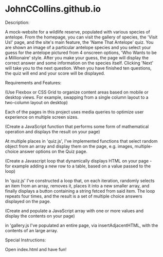 # JohnCCollins.github.io

Description:

A mock-website for a wildlife reserve, populated with various species of antelope. From the homepage, you can visit the gallery of species, the 'Visit Us!' page, and the site's main feature, the 'Name That Antelope' quiz. You are shown an image of a particular antelope species and you select your guess for the antelope pictured from 4 onscreen options, 'Who Wants to be a Millionaire' style. After you make your guess, the page will display the correct answer and some information on the species itself. Clicking 'Next' will take you to the next question. When you have finished ten questions, the quiz will end and your score will be displayed.




Requirements and Features:

(Use Flexbox or CSS Grid to organize content areas based on mobile or desktop views. For example, swapping from a single column layout to a two-column layout on desktop)

Each of the pages in this project uses media queries to optimize user experience on multiple screen sizes.



(Create a JavaScript function that performs some form of mathematical operation and displays the result on your page)

At multiple places in 'quiz.js', I've implemented functions that select random object from an array and display them on the page, e.g. images, multiple-choice answer options on the Quiz page. 



(Create a Javascript loop that dynamically displays HTML on your page - for example adding a new row to a table, based on a value passed to the loop)

In 'quiz.js' I've constructed a loop that, on each iteration, randomly selects an item from an array, removes it, places it into a new smaller array, and finally displays a button containing a string fetced from said item. The loop repeats four times, and the result is a set of multiple choice answers displayed on the page.



(Create and populate a JavaScript array with one or more values and display the contents on your page)  

in 'gallery.js I've populated an entire page, via insertAdjacentHTML, with the contents of an large array.




Special Instructions:

Open index.html and have fun!



